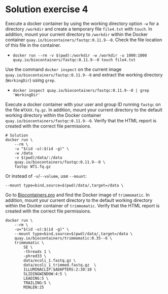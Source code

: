 # Solution exercise 4

Execute a docker container by using the working directory option `-w` for a directory `/workdir` and create a temporary file `file4.txt` with `touch`. In addition, mount your current directory to `/workdir` within the Docker container `quay.io/biocontainers/fastqc:0.11.9--0`. Check the file location of this file in the container.
 - `docker run --rm -v $(pwd):/workdir -w /workdir -u 1000:1000 quay.io/biocontainers/fastqc:0.11.9--0 touch file4.txt`


Use the command `docker inspect` on the current image `quay.io/biocontainers/fastqc:0.11.9--0` and extract the working directory (`WorkingDir`) using `grep`.
 - `docker inspect quay.io/biocontainers/fastqc:0.11.9--0 | grep 'WorkingDir'`

Execute a docker container with your user and group ID running `fastqc` on the file `WTXXX.fq.gz`. In addition, mount your current directory to the default working directory within the Docker container `quay.io/biocontainers/fastqc:0.11.9--0`. Verify that the HTML report is created with the correct file permissions.

```     
# Solution
docker run \
    --rm \
    -u "$(id -u):$(id -g)" \
    -w /data
    -v $(pwd)/data/:/data
    quay.io/biocontainers/fastqc:0.11.9--0 \
    fastqc WT1.fq.gz
```
Or instead of `-v`/`--volume`, use `--mount`:
```
--mount type=bind,source=$(pwd)/data/,target=/data \
```


Go to [Biocontainers.pro](https://biocontainers.pro/) and find the Docker image of `trimmomatic`. In addition, mount your current directory to the default working directory within the Docker container of `trimmomatic`. Verify that the HTML report is created with the correct file permissions.

```
docker run \
    --rm \
    -u="$(id -u):$(id -g)" \
    --mount type=bind,source=$(pwd)/data/,target=/data \
    quay.io/biocontainers/trimmomatic:0.35--6 \
    trimmomatic \
        SE \
        -threads 1 \
        -phred33 \
        data/ecoli_1.fastq.gz \
        data/ecoli_1_trimmed.fastq.gz  \
        ILLUMINACLIP:$ADAPTERS:2:30:10 \
        SLIDINGWINDOW:4:5 \
        LEADING:5 \
        TRAILING:5 \
        MINLEN:25
```